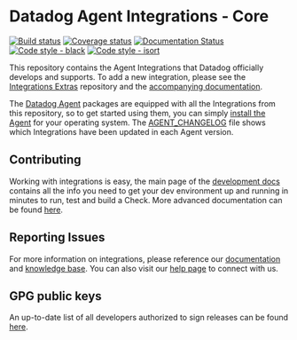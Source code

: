 # Datadog Agent Integrations - Core

[![Build status][1]][2]
[![Coverage status][17]][18]
[![Documentation Status][19]][20]
[![Code style - black][21]][22]
[![Code style - isort][24]][25]

This repository contains the Agent Integrations that Datadog officially develops and supports.
To add a new integration, please see the [Integrations Extras][5] repository and the
[accompanying documentation][6].

The [Datadog Agent][7] packages are equipped with all the Integrations from this
repository, so to get started using them, you can simply [install the Agent][8]
for your operating system. The [AGENT_CHANGELOG](AGENT_CHANGELOG.md) file shows
which Integrations have been updated in each Agent version.

## Contributing

Working with integrations is easy, the main page of the [development docs][6]
contains all the info you need to get your dev environment up and running in minutes
to run, test and build a Check. More advanced documentation can be found [here][3].

## Reporting Issues

For more information on integrations, please reference our [documentation][11] and
[knowledge base][12]. You can also visit our [help page][13] to connect with us.

## GPG public keys

An up-to-date list of all developers authorized to sign releases can be found [here][23].



















































[1]: https://dev.azure.com/datadoghq/integrations-core/_apis/build/status/Master%20All?branchName=master
[2]: https://dev.azure.com/datadoghq/integrations-core/_build/latest?definitionId=29&branchName=master
[3]: https://datadoghq.dev/integrations-core/
[5]: https://github.com/DataDog/integrations-extras
[6]: https://docs.datadoghq.com/developers/integrations/
[7]: https://github.com/DataDog/datadog-agent
[8]: https://app.datadoghq.com/account/settings#agent
[9]: https://docs.pytest.org/en/latest/
[10]: https://packaging.python.org/tutorials/distributing-packages/
[11]: https://docs.datadoghq.com
[12]: https://help.datadoghq.com/hc/en-us
[13]: https://docs.datadoghq.com/help/
[15]: https://github.com/DataDog/integrations-core/blob/6.2.1/requirements-integration-core.txt
[16]: https://github.com/DataDog/integrations-core/blob/ea2dfbf1e8859333af4c8db50553eb72a3b466f9/requirements-agent-release.txt
[17]: https://codecov.io/github/DataDog/integrations-core/coverage.svg?branch=master
[18]: https://codecov.io/github/DataDog/integrations-core?branch=master
[19]: https://github.com/DataDog/integrations-core/workflows/docs/badge.svg
[20]: https://github.com/DataDog/integrations-core/actions?workflow=docs
[21]: https://img.shields.io/badge/code%20style-black-000000.svg
[22]: https://github.com/ambv/black
[23]: https://datadoghq.dev/integrations-core/process/integration-release/#releasers
[24]: https://img.shields.io/badge/code%20style-isort-1674b1.svg
[25]: https://github.com/PyCQA/isort
